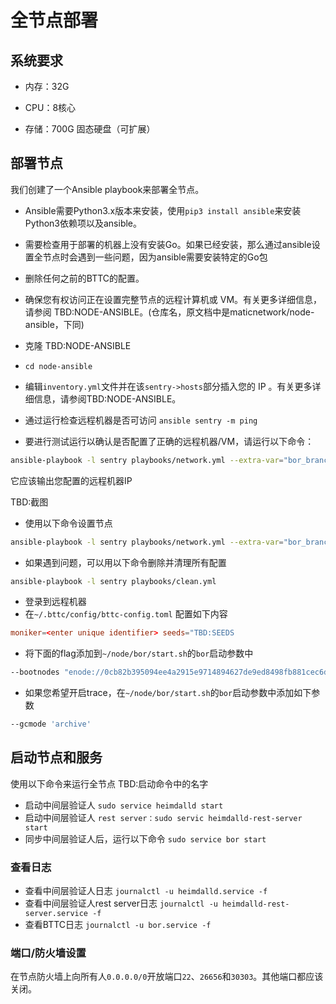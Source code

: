 # 全节点部署

## 系统要求

- 内存：32G

- CPU：8核心

- 存储：700G 固态硬盘（可扩展）

## 部署节点

我们创建了一个Ansible playbook来部署全节点。

- Ansible需要Python3.x版本来安装，使用`pip3 install ansible`来安装Python3依赖项以及ansible。

- 需要检查用于部署的机器上没有安装Go。如果已经安装，那么通过ansible设置全节点时会遇到一些问题，因为ansible需要安装特定的Go包

- 删除任何之前的BTTC的配置。

- 确保您有权访问正在设置完整节点的远程计算机或 VM。有关更多详细信息，请参阅 TBD:NODE-ANSIBLE。(仓库名，原文档中是maticnetwork/node-ansible，下同)

- 克隆 TBD:NODE-ANSIBLE

- `cd node-ansible`

- 编辑`inventory.yml`文件并在该`sentry->hosts`部分插入您的 IP 。有关更多详细信息，请参阅TBD:NODE-ANSIBLE。

- 通过运行检查远程机器是否可访问 `ansible sentry -m ping`

- 要进行测试运行以确认是否配置了正确的远程机器/VM，请运行以下命令：

```sh
ansible-playbook -l sentry playbooks/network.yml --extra-var="bor_branch=v0.2.7 heimdall_branch=v0.2.2  network_version=mainnet-v1 node_type=sentry/sentry heimdall_network=mainnet" --list-hosts
```

它应该输出您配置的远程机器IP

TBD:截图

- 使用以下命令设置节点

```sh
ansible-playbook -l sentry playbooks/network.yml --extra-var="bor_branch=v0.2.7 heimdall_branch=v0.2.2  network_version=mainnet-v1 node_type=sentry/sentry heimdall_network=mainnet"
```

- 如果遇到问题，可以用以下命令删除并清理所有配置

```sh
ansible-playbook -l sentry playbooks/clean.yml
```

- 登录到远程机器
- 在`~/.bttc/config/bttc-config.toml` 配置如下内容

```conf
moniker=<enter unique identifier> seeds="TBD:SEEDS
```

- 将下面的flag添加到`~/node/bor/start.sh`的`bor`启动参数中

```sh
--bootnodes "enode://0cb82b395094ee4a2915e9714894627de9ed8498fb881cec6db7c65e8b9a5bd7f2f25cc84e71e89d0947e51c76e85d0847de848c7782b13c0255247a6758178c@44.232.55.71:30303,enode://88116f4295f5a31538ae409e4d44ad40d22e44ee9342869e7d68bdec55b0f83c1530355ce8b41fbec0928a7d75a5745d528450d30aec92066ab6ba1ee351d710@159.203.9.164:30303"
```

- 如果您希望开启trace，在`~/node/bor/start.sh`的`bor`启动参数中添加如下参数

```sh
--gcmode 'archive'
```

## 启动节点和服务

使用以下命令来运行全节点 TBD:启动命令中的名字

- 启动中间层验证人 `sudo service heimdalld start`
- 启动中间层验证人 `rest server：sudo servic heimdalld-rest-server start`
- 同步中间层验证人后，运行以下命令 `sudo service bor start`

### 查看日志

- 查看中间层验证人日志 `journalctl -u heimdalld.service -f`
- 查看中间层验证人rest server日志 `journalctl -u heimdalld-rest-server.service -f`
- 查看BTTC日志 `journalctl -u bor.service -f`

### 端口/防火墙设置

在节点防火墙上向所有人`0.0.0.0/0`开放端口`22`、`26656`和`30303`。其他端口都应该关闭。
